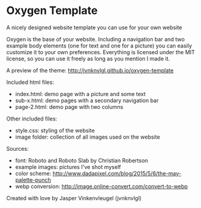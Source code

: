 # Oxygen Template

A nicely designed website template you can use for your own website

Oxygen is the base of your website. Including a navigation bar and two example body elements (one for text and one for a picture) you can easily customize it to your own preferences. Everything is licensed under the MIT license, so you can use it freely as long as you mention I made it.

A preview of the theme: http://jvnknvlgl.github.io/oxygen-template

Included html files:
- index.html: demo page with a picture and some text
- sub-x.html: demo pages with a secondary navigation bar
- page-2.html: demo page with two columns

Other included files:
- style.css: styling of the website
- image folder: collection of all images used on the website

Sources:
- font: Roboto and Roboto Slab by Christian Robertson
- example images: pictures I've shot myself
- color scheme: http://www.dadapixel.com/blog/2015/5/6/the-may-palette-punch
- webp conversion: http://image.online-convert.com/convert-to-webp

Created with love by Jasper Vinkenvleugel (jvnknvlgl)
